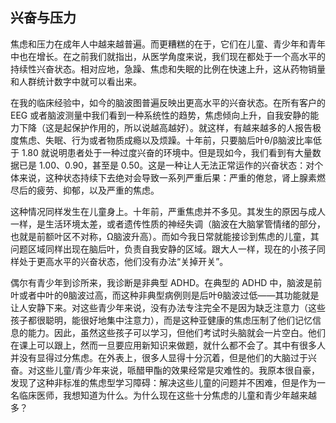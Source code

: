 ## 兴奋与压力

  焦虑和压力在成年人中越来越普遍。而更糟糕的在于，它们在儿童、青少年和青年中也在增长。在之前我们就指出，从医学角度来说，我们现在都处于一个高水平的持续性兴奋状态。相对应地，急躁、焦虑和失眠的比例在快速上升，这从药物销量和人群统计数字中就可以看出来。

  在我的临床经验中，如今的脑波图普遍反映出更高水平的兴奋状态。在所有客户的 EEG 或者脑波测量中我们看到一种系统性的趋势，焦虑倾向上升，自我安静的能力下降（这是起保护作用的，所以说越高越好）。就这样，有越来越多的人报告极度焦虑、失眠、行为或者物质成瘾以及烦躁。十年前，只要脑后叶θ/β脑波比率低于 1.80 就说明患者处于一种过度兴奋的环境中。但是现如今，我们看到有大量数据已是 1.00、0.90，甚至是 0.50。这是一种让人无法正常运作的兴奋状态：对个体来说，这种状态持续下去绝对会导致一系列严重后果：严重的倦怠，肾上腺素燃尽后的疲劳、抑郁，以及严重的焦虑。

  这种情况同样发生在儿童身上。十年前，严重焦虑并不多见。其发生的原因与成人一样，是生活环境太差，或者遗传性质的神经失调（脑波在大脑掌管情绪的部分，也就是前额叶区不对称，Ω脑波升高）。而如今我日常就能接诊到焦虑的儿童，其问题区域同样出现在脑后叶，负责自我安静的区域。跟大人一样，现在的小孩子同样处于更高水平的兴奋状态，他们没有办法“关掉开关”。

  偶尔有青少年到诊所来，我诊断是非典型 ADHD。在典型的 ADHD 中，脑波是前叶或者中叶的θ脑波过高，而这种非典型病例则是后叶θ脑波过低——其功能就是让人安静下来。对这些青少年来说，没有办法专注完全不是因为缺乏注意力（这些孩子都很聪明，能很好地集中注意力），而是这种亚健康的焦虑压制了他们记忆信息的能力。因此，虽然这些孩子可以学习，但他们考试时头脑就会一片空白。他们在课上可以跟上，然而一旦要应用新知识来做题，就什么都不会了。其中有很多人并没有显得过分焦虑。在外表上，很多人显得十分沉着，但是他们的大脑过于兴奋。对这些儿童/青少年来说，哌醋甲酯的效果经常是灾难性的。我原本很自豪，发现了这种非标准的焦虑型学习障碍：解决这些儿童的问题并不困难，但是作为一名临床医师，我想知道为什么。为什么现在这些十分焦虑的儿童和青少年越来越多？